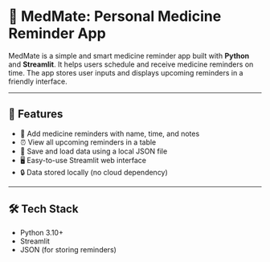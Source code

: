 # 💊 MedMate: Personal Medicine Reminder App

MedMate is a simple and smart medicine reminder app built with **Python** and **Streamlit**. It helps users schedule and receive medicine reminders on time. The app stores user inputs and displays upcoming reminders in a friendly interface.

---

## 🚀 Features

- 📅 Add medicine reminders with name, time, and notes  
- ⏰ View all upcoming reminders in a table  
- 💾 Save and load data using a local JSON file  
- 🖥️ Easy-to-use Streamlit web interface  
- 🔒 Data stored locally (no cloud dependency)

---

## 🛠️ Tech Stack

- Python 3.10+
- Streamlit
- JSON (for storing reminders)


